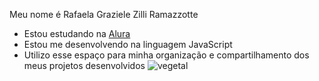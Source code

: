 Meu nome é Rafaela Graziele Zilli Ramazzotte

- Estou estudando na [Alura](https://www.alura.com.br)
- Estou me desenvolvendo na linguagem JavaScript
- Utilizo esse espaço para minha organização e
compartilhamento dos meus projetos desenvolvidos
![vegetal](https://github.com/user-attachments/assets/cc521056-6dae-4e32-bd03-2227bbdfa6f7)
